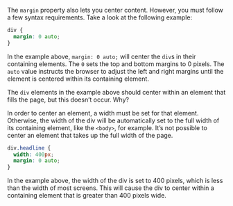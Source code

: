 The `margin` property also lets you center content. However, you must follow a few syntax requirements. Take a look at the following example:
```css
div {
  margin: 0 auto;
}
```

In the example above, `margin: 0 auto;` will center the `div`s in their containing elements. The `0` sets the top and bottom margins to 0 pixels. The `auto` value instructs the browser to adjust the left and right margins until the element is centered within its containing element.

The `div` elements in the example above should center within an element that fills the page, but this doesn’t occur. Why?

In order to center an element, a width must be set for that element. Otherwise, the width of the div will be automatically set to the full width of its containing element, like the `<body>`, for example. It’s not possible to center an element that takes up the full width of the page.
```css
div.headline {
  width: 400px;
  margin: 0 auto;
}
```

In the example above, the width of the div is set to 400 pixels, which is less than the width of most screens. This will cause the div to center within a containing element that is greater than 400 pixels wide.